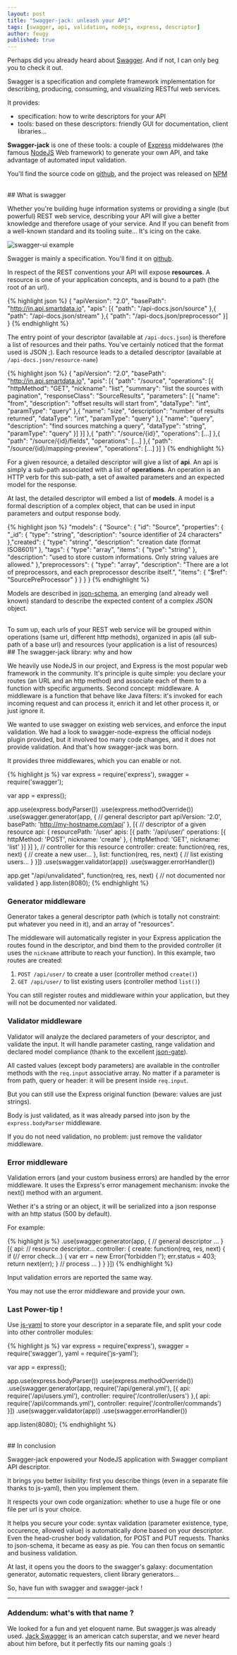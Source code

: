 ```yaml
---
layout: post
title: "Swagger-jack: unleash your API"
tags: [swagger, api, validation, nodejs, express, descriptor]
author: feugy
published: true
---
```


Perhaps did you already heard about [Swagger](http://developers.helloreverb.com/swagger/). And if not, I can only beg you to check it out.

Swagger is a specification and complete framework implementation for describing, producing, consuming, and visualizing RESTful web services.

It provides:
- specification: how to write descriptors for your API
- tools: based on these descriptors: friendly GUI for documentation, client libraries...

**Swagger-jack** is one of these tools: a couple of [Express](http://expressjs.com/) middelwares (the famous [NodeJS](http://nodejs.org/) Web framework) to generate your own API, and take advantage of automated input validation.

You'll find the source code on [github](https://github.com/feugy/swagger-jack), and the project was released on [NPM](https://npmjs.org/package/swagger-jack)

<br/>
## What is swagger

Whether you're building huge information systems or providing a single (but powerful) REST web service, describing your API will give a better knowledge and therefore usage of your service. And If you can benefit from a well-known standard and its tooling suite... It's icing on the cake.

![swagger-ui example](http://helloreverb.com/img/swagger-hero.png)

Swagger is mainly a specification. You'll find it on [github](https://github.com/wordnik/swagger-core/wiki/Resource-Listing).

In respect of the REST conventions your API will expose **resources**.
A resource is one of your application concepts, and is bound to a path (the root of an url).

{% highlight json %}
{
  "apiVersion": "2.0",
  "basePath": "http://in.api.smartdata.io",
  "apis": [{
    "path": "/api-docs.json/source"
  },{
    "path": "/api-docs.json/stream"
  },{
    "path": "/api-docs.json/preprocessor"
  }]
}
{% endhighlight %}

The entry point of your descriptor (available at `/api-docs.json`) is therefore a list of resources and their paths.
You've certainly noticed that the format used is JSON ;). 
Each resource leads to a detailed descriptor (available at `/api-docs.json/resource-name`)

{% highlight json %}
{
  "apiVersion": "2.0",
  "basePath": "http://in.api.smartdata.io",
  "apis": [{
    "path": "/source",
    "operations": [{
      "httpMethod": "GET",
      "nickname": "list",
      "summary": "list the sources with pagination",
      "responseClass": "SourceResults",
      "parameters": [{
        "name": "from", 
        "description": "offset results will start from",
        "dataType": "int",
        "paramType": "query"
      },{
        "name": "size",
        "description": "number of results returned",
        "dataType": "int",
        "paramType": "query"
      },{
        "name": "query",
        "description": "find sources matching a query",
        "dataType": "string",
        "paramType": "query"
      }]
    }]
  },{
    "path": "/source/{id}",
    "operations": [...]
  },{
    "path": "/source/{id}/fields",
    "operations": [...]
  },{
    "path": "/source/{id}/mapping-preview",
    "operations": [...]
  }]
}
{% endhighlight %}

For a given resource, a detailed descriptor will give a list of **api**.
An api is simply a sub-path associated with a list of **operations**.
An operation is an HTTP verb for this sub-path, a set of awaited parameters and an expected model for the response.

At last, the detailed descriptor will embed a list of **models**.
A model is a formal description of a complex object, that can be used in input parameters and output response body.

{% highlight json %}
"models": {
  "Source": {
  "id": "Source",
  "properties": {
    "_id": {
      "type": "string",
      "description": "source identifier of 24 characters"
    },"created": {
      "type": "string",
      "description": "creation date (format ISO8601)"
    }, "tags": {
      "type": "array",
      "items": {
        "type": "string"
      },
      "description": "used to store custom informations. Only string values are allowed."
    },"preprocessors": {
      "type": "array",
      "description": "There are a lot of preprocessors, and each preprocessor describe itself.",
      "items": {
        "$ref": "SourcePreProcessor"
      }
    }
  }
}
{% endhighlight %}

Models are described in [json-schema](http://json-schema.org/), an emerging (and already well known) standard to describe the expected content of a complex JSON object.

<br/>
To sum up, each urls of your REST web service will be grouped within operations (same url, different http methods), organized in apis (all sub-path of a base url) and resources (your application is a list of resources)

<br/>
## The swagger-jack library: why and how

We heavily use NodeJS in our project, and Express is the most popular web framework in the community. 
It's principle is quite simple: you declare your routes (an URL and an http method) and associate each of them to a function with specific arguments.
Second concept: middleware. 
A middleware is a function that behave like Java filters: it's invoked for each incoming request and can process it, enrich it and let other process it, or just ignore it.

We wanted to use swagger on existing web services, and enforce the input validation. 
We had a look to swagger-node-express the official nodejs plugin provided, but it involved too many code changes, and it does not provide validation.
And that's how swagger-jack was born.

It provides three middlewares, which you can enable or not.

{% highlight js %}
  var express = require('express'),
      swagger = require('swagger');

  var app = express();
  
  app.use(express.bodyParser())
    .use(express.methodOverride())
    .use(swagger.generator(app, {
      // general descriptor part
      apiVersion: '2.0',
      basePath: 'http://my-hostname.com/api'
    }, [{
      // descriptor of a given resource
      api: {
        resourcePath: '/user'
        apis: [{
          path: '/api/user/'
          operations: [{
            httpMethod: 'POST',
            nickname: 'create'
          }, {
            httpMethod: 'GET',
            nickname: 'list'
          }]
        }]
      },
      // controller for this resource
      controller:
        create: function(req, res, next) {
          // create a new user...
        },
        list: function(req, res, next) {
          // list existing users...
        }
    }])
    .use(swagger.validator(app))
    .use(swagger.errorHandler())

  app.get "/api/unvalidated", function(req, res, next) {
    // not documented nor validated
  }
  app.listen(8080);
{% endhighlight %}

### Generator middleware

Generator takes a general descriptor path (which is totally not constraint: put whatever you need in it), and an array of "resources".

The middleware will automatically register in your Express application the routes found in the descriptor, and bind them to the provided controller (it uses the `nickname` attribute to reach your function). In this example, two routes are created:

1. `POST /api/user/` to create a user (controller method `create()`)
2. `GET /api/user/` to list existing users (controller method `list()`)

You can still register routes and middleware within your application, but they will not be documented nor validated. 

### Validator middleware

Validator will analyze the declared parameters of your descriptor, and validate the input.
It will handle parameter casting, range validation and declared model compliance (thank to the excellent [json-gate](https://github.com/oferei/json-gate)).

All casted values (except body parameters) are available in the controller methods with the `req.input` associative array.
No matter if a parameter is from path, query or header: it will be present inside `req.input`.

But you can still use the Express original function (beware: values are just strings).

Body is just validated, as it was already parsed into json by the `express.bodyParser` middleware.

If you do not need validation, no problem: just remove the validator middleware.

### Error middleware

Validation errors (and your custom business errors) are handled by the error middleware.
It uses the Express's error management mechanism: invoke the next() method with an argument.

Wether it's a string or an object, it will be serialized into a json response with an http status (500 by default).

For example:

{% highlight js %}
  .use(swagger.generator(app, 
      { // general descriptor ... }
      [{
        api: // resource descriptor...
        controller: {
          create: function(req, res, next) {
            if (// error check...) {
              var err = new Error('forbidden !');
              err.status = 403;
              return next(err);
            }
            // process ...
          }
        }
      }])
{% endhighlight %}

Input validation errors are reported the same way.

You may not use the error middleware and provide your own.

### Last Power-tip !

Use [js-yaml](http://nodeca.github.com/js-yaml/) to store your descriptor in a separate file, and split your code into other controller modules:

{% highlight js %}
  var express = require('express'),
      swagger = require('swagger'),
      yaml = require('js-yaml');

  var app = express();
  
  app.use(express.bodyParser())
    .use(express.methodOverride())
    .use(swagger.generator(app, 
      require('/api/general.yml'), 
      [{
        api: require('/api/users.yml'),
        controller: require('/controller/users')
      },{
        api: require('/api/commands.yml'),
        controller: require('/controller/commands')
      }])
    .use(swagger.validator(app))
    .use(swagger.errorHandler())

  app.listen(8080);
{% endhighlight %}

<br/>
## In conclusion

Swagger-jack enpowered your NodeJS application with Swagger compliant API descriptor.

It brings you better lisibility: first you describe things (even in a separate file thanks to js-yaml), then you implement them.

It respects your own code organization: whether to use a huge file or one file per url is your choice.

It helps you secure your code: syntax validation (parameter existence, type, occurence, allowed value) is automatically done based on your descriptor.
Even the head-crusher body validation, for POST and PUT requests. Thanks to json-schema, it became as easy as pie.
You can then focus on semantic and business validation.

At last, it opens you the doors to the swagger's galaxy: documentation generator, automatic requesters, client library generators...

So, have fun with swagger and swagger-jack !

--------
### Addendum: what's with that name ?

We looked for a fun and yet eloquent name. But swagger.js was already used.
[Jack Swagger](http://www.wwe.com/superstars/jackswagger) is an american catch superstar, and we never heard about him before, but it perfectly fits our naming goals :)
